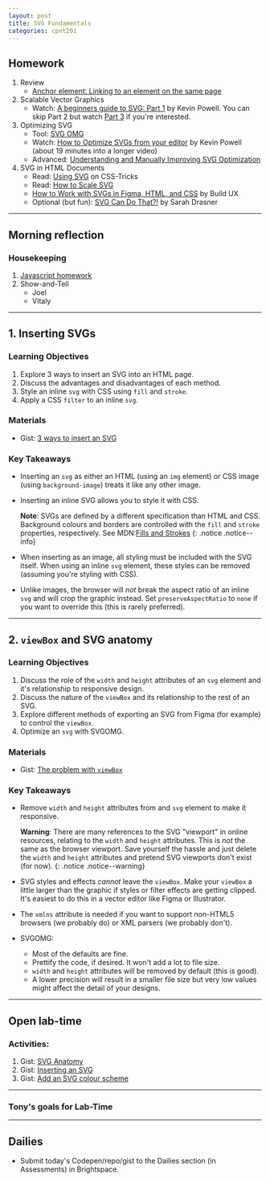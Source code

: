 ```yaml
---
layout: post
title: SVG Fundamentals
categories: cpnt201
---
```


## Homework
1. Review
    - [Anchor element: Linking to an element on the same page](https://developer.mozilla.org/en-US/docs/Web/HTML/Element/a#Linking_to_an_element_on_the_same_page)
2. Scalable Vector Graphics
    - Watch: [A beginners guide to SVG: Part 1](https://youtu.be/ZJSCl6XEdP8) by Kevin Powell. You can skip Part 2 but watch [Part 3](https://youtu.be/TBYJ2V1jAlA) if you're interested.
3. Optimizing SVG
    - Tool: [SVG OMG](https://jakearchibald.github.io/svgomg/)
    - Watch: [How to Optimize SVGs from your editor](https://youtu.be/cWh0de8IhX4?t=1184) by Kevin Powell (about 19 minutes into a longer video)
    - Advanced: [Understanding and Manually Improving SVG Optimization](https://css-tricks.com/understanding-and-manually-improving-svg-optimization/)
3. SVG in HTML Documents
    - Read: [Using SVG](https://css-tricks.com/using-svg/) on CSS-Tricks
    - Read: [How to Scale SVG](https://css-tricks.com/scale-svg/)
    - [How to Work with SVGs in Figma, HTML, and CSS](https://youtu.be/R0oz8DsxeYU) by Build UX
    - Optional (but fun): [SVG Can Do That?!](https://youtu.be/ADXX4fmWHbo) by Sarah Drasner   

---

## Morning reflection
### Housekeeping
1. [Javascript homework](/winter-2021{{page.next.url}})
2. Show-and-Tell
    - Joel
    - Vitaly

---

## 1. Inserting SVGs
### Learning Objectives
1. Explore 3 ways to insert an SVG into an HTML page.
2. Discuss the advantages and disadvantages of each method.
3. Style an inline `svg` with CSS using `fill` and `stroke`.
4. Apply a CSS `filter` to an inline `svg`.

### Materials
- Gist: [3 ways to insert an SVG](https://gist.github.com/acidtone/90c99bbd1825f591586d05e5419d711f)

### Key Takeaways
- Inserting an `svg` as either an HTML (using an `img` element) or CSS image (using `background-image`) treats it like any other image.
- Inserting an inline SVG allows you to style it with CSS.

    **Note**: SVGs are defined by a different specification than HTML and CSS. Background colours and borders are controlled with the `fill` and `stroke` properties, respectively. See MDN:[Fills and Strokes](https://developer.mozilla.org/en-US/docs/Web/SVG/Tutorial/Fills_and_Strokes)
    {: .notice .notice--info}

- When inserting as an image, all styling must be included with the SVG itself. When using an inline `svg` element, these styles can be removed (assuming you're styling with CSS).
- Unlike images, the browser will _not_ break the aspect ratio of an inline `svg` and will crop the graphic instead. Set `preserveAspectRatio` to `none` if you want to override this (this is rarely preferred).

---

## 2. `viewBox` and SVG anatomy
### Learning Objectives
1. Discuss the role of the `width` and `height` attributes of an `svg` element and it's relationship to responsive design.
2. Discuss the nature of the `viewBox` and its relationship to the rest of an SVG.
3. Explore different methods of exporting an SVG from Figma (for example) to control the `viewBox`.
4. Optimize an `svg` with SVGOMG.

### Materials
- Gist: [The problem with `viewBox`](https://gist.github.com/acidtone/1180c12d207234f9a053eedda981ddf9)

### Key Takeaways
- Remove `width` and `height` attributes from and `svg` element to make it responsive.

  **Warning**: There are many references to the SVG "viewport" in online resources, relating to the `width` and `height` attributes. This is _not_ the same as the browser viewport. Save yourself the hassle and just delete the `width` and `height` attributes and pretend SVG viewports don't exist (for now). 
  {: .notice .notice--warning}

- SVG styles and effects _cannot_ leave the `viewBox`. Make your `viewBox` a little larger than the graphic if styles or filter effects are getting clipped. It's easiest to do this in a vector editor like Figma or Illustrator.
- The `xmlns` attribute is needed if you want to support non-HTML5 browsers (we probably do) or XML parsers (we probably don't).
- SVGOMG: 
  - Most of the defaults are fine.
  - Prettify the code, if desired. It won't add a lot to file size.
  - `width` and `height` attributes will be removed by default (this is good).
  - A lower precision will result in a smaller file size but very low values might affect the detail of your designs.

---

## Open lab-time
### Activities:
1. Gist: [SVG Anatomy](https://gist.github.com/acidtone/7dc749f62b43bc777859ca52cde2b791)
2. Gist: [Inserting an SVG](https://gist.github.com/acidtone/008a53588ab361a0ccc2fc89ff2439eb)
3. Gist: [Add an SVG colour scheme](https://gist.github.com/acidtone/118f11cd417a7b20fb4f6976f36767a1)

---

### Tony's goals for Lab-Time

---

## Dailies
- Submit today's Codepen/repo/gist to the Dailies section (in Assessments) in Brightspace.
